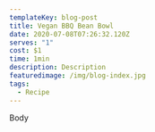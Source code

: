 ```yaml
---
templateKey: blog-post
title: Vegan BBQ Bean Bowl
date: 2020-07-08T07:26:32.120Z
serves: "1"
cost: $1
time: 1min
description: Description
featuredimage: /img/blog-index.jpg
tags:
  - Recipe
---
```

Body